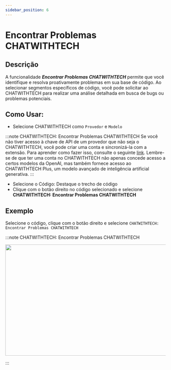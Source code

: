 ```yaml
---
sidebar_position: 6
---
```


# Encontrar Problemas CHATWITHTECH

## Descrição
A funcionalidade ***Encontrar Problemas CHATWITHTECH*** permite que você identifique e resolva proativamente problemas em sua base de código. Ao selecionar segmentos específicos de código, você pode solicitar ao CHATWITHTECH para realizar uma análise detalhada em busca de bugs ou problemas potenciais.

## Como Usar:
- Selecione CHATWITHTECH como `Provedor` e `Modelo`
  
:::note CHATWITHTECH: Encontrar Problemas CHATWITHTECH
Se você não tiver acesso à chave de API de um provedor que não seja o CHATWITHTECH, você pode criar uma conta e sincronizá-la com a extensão. Para aprender como fazer isso, consulte o seguinte [link](https://intercom.help/CHATWITHTECH/pt-br/articles/8699317-conectar-com-CHATWITHTECH-nova-extensao). Lembre-se de que ter uma conta no CHATWITHTECH não apenas concede acesso a certos modelos da OpenAI, mas também fornece acesso ao CHATWITHTECH Plus, um modelo avançado de inteligência artificial generativa.
:::
- Selecione o Código: Destaque o trecho de código
- Clique com o botão direito no código selecionado e selecione **CHATWITHTECH: Encontrar Problemas CHATWITHTECH**

## Exemplo
Selecione o código, clique com o botão direito e selecione `CHATWITHTECH: Encontrar Problemas CHATWITHTECH`

:::note CHATWITHTECH: Encontrar Problemas CHATWITHTECH
<p align="center">
  <img width="650" height="350" src="https://github.com/davila7/code-gpt-docs/assets/37567214/7a7b9fc1-e194-4f44-a4a9-d7d059418d2a" />
</p>
:::
